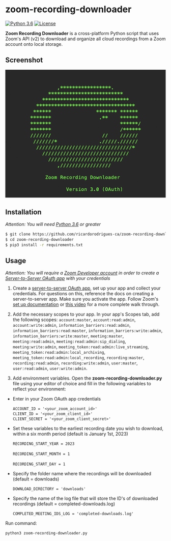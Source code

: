 # zoom-recording-downloader

[![Python 3.6](https://img.shields.io/badge/python-3.6%20%2B-blue.svg)](https://www.python.org/) [![License](https://img.shields.io/badge/license-MIT-brown.svg)](https://raw.githubusercontent.com/ricardorodrigues-ca/zoom-recording-downloader/master/LICENSE)

**Zoom Recording Downloader** is a cross-platform Python script that uses Zoom's API (v2) to download and organize all cloud recordings from a Zoom account onto local storage.

## Screenshot ##
![screenshot](screenshot.png)

## Installation ##

_Attention: You will need [Python 3.6](https://www.python.org/downloads/) or greater_

```sh
$ git clone https://github.com/ricardorodrigues-ca/zoom-recording-downloader
$ cd zoom-recording-downloader
$ pip3 install -r requirements.txt
```

## Usage ##

_Attention: You will require a [Zoom Developer account](https://marketplace.zoom.us/) in order to create a [Server-to-Server OAuth app](https://developers.zoom.us/docs/internal-apps) with your credentials_

1. Create a [server-to-server OAuth app](https://marketplace.zoom.us/user/build), set up your app and collect your credentials. For questions on this, reference the docs on creating a server-to-server app. Make sure you activate the app. Follow Zoom's [set up documentation](https://marketplace.zoom.us/docs/guides/build/server-to-server-oauth-app/) or [this video](https://www.youtube.com/watch?v=OkBE7CHVzho) for a more complete walk through.

2. Add the necessary scopes to your app. In your app's Scopes tab, add the following scopes: `account:master`, `account:read:admin`, `account:write:admin`, `information_barriers:read:admin`, `information_barriers:read:master`, `information_barriers:write:admin`, `information_barriers:write:master`, `meeting:master`, `meeting:read:admin`, `meeting:read:admin:sip_dialing`, `meeting:write:admin`, `meeting_token:read:admin:live_streaming`, `meeting_token:read:admin:local_archiving`, `meeting_token:read:admin:local_recording`, `recording:master`, `recording:read:admin`, `recording:write:admin`, `user:master`, `user:read:admin`, `user:write:admin`.

3. Add environment variables. Open the **zoom-recording-downloader.py** file using your editor of choice and fill in the following variables to reflect your environment:

- Enter in your Zoom OAuth app credentials

      ACCOUNT_ID = '<your_zoom_account_id>'
      CLIENT_ID = '<your_zoom_client_id>'
      CLIENT_SECRET = '<your_zoom_client_secret>'

- Set these variables to the earliest recording date you wish to download, within a six month period (default is January 1st, 2023)

      RECORDING_START_YEAR = 2023
      
      RECORDING_START_MONTH = 1
      
      RECORDING_START_DAY = 1

- Specify the folder name where the recordings will be downloaded (default = downloads)

      DOWNLOAD_DIRECTORY = 'downloads'

- Specify the name of the log file that will store the ID's of downloaded recordings (default = completed-downloads.log)

      COMPLETED_MEETING_IDS_LOG = 'completed-downloads.log'

Run command:

```sh
python3 zoom-recording-downloader.py
```
